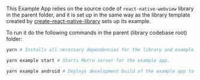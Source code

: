 This Example App relies on the source code of `react-native-webview` library in
the parent folder, and it is set up in the same way as the library template
created by [create-react-native-library] sets up its example.

To run it do the following commands in the parent (library codebase root) folder:
```sh
yarn # Installs all necessary dependencies for the library and example app.

yarn example start # Starts Metro server for the example app.

yarn example android # Deploys development build of the example app to Android device / simulator.
```

[create-react-native-library]: https://www.npmjs.com/package/create-react-native-library
